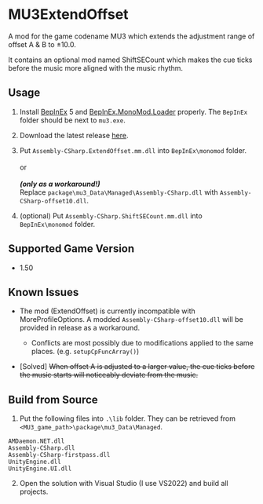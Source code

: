 # MU3ExtendOffset
A mod for the game codename MU3 which extends the adjustment range of offset A & B to ±10.0.

It contains an optional mod named ShiftSECount which makes the cue ticks before the music more aligned with the music rhythm.

## Usage

1. Install [BepInEx](https://github.com/BepInEx/BepInEx) 5 and [BepInEx.MonoMod.Loader](https://github.com/BepInEx/BepInEx.MonoMod.Loader) properly. The `BepInEx` folder should be next to `mu3.exe`.

2. Download the latest release [here](https://github.com/MacHertZ233/MU3ExtendOffset/releases/latest).

3. Put `Assembly-CSharp.ExtendOffset.mm.dll` into `BepInEx\monomod` folder.\
\
or\
\
***(only as a workaround!)***\
Replace `package\mu3_Data\Managed\Assembly-CSharp.dll` with `Assembly-CSharp-offset10.dll`.

4. (optional) Put `Assembly-CSharp.ShiftSECount.mm.dll` into `BepInEx\monomod` folder.

## Supported Game Version

+ 1.50

## Known Issues

+ The mod (ExtendOffset) is currently incompatible with MoreProfileOptions. A modded `Assembly-CSharp-offset10.dll` will be provided in release as a workaround.

    + Conflicts are most possibly due to modifications applied to the same places. (e.g. `setupCpFuncArray()`)

+ [Solved] ~~When offset A is adjusted to a larger value, the cue ticks before the music starts will noticeably deviate from the music.~~

## Build from Source

1. Put the following files into `.\lib` folder. They can be retrieved from `<MU3_game_path>\package\mu3_Data\Managed`.
```
AMDaemon.NET.dll
Assembly-CSharp.dll
Assembly-CSharp-firstpass.dll
UnityEngine.dll
UnityEngine.UI.dll
```

2. Open the solution with Visual Studio (I use VS2022) and build all projects.